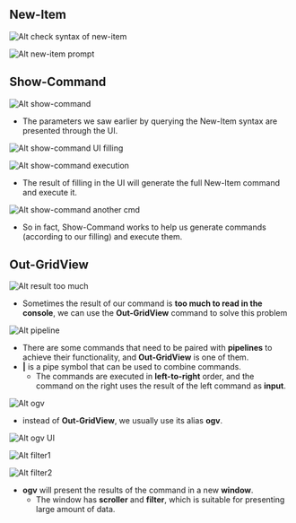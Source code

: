 ## **New-Item**

![Alt check syntax of new-item](pic/bandicam%202022-10-07%2013-57-17-990.jpg)

![Alt new-item prompt](pic/bandicam%202022-10-07%2014-03-29-426.jpg)

## **Show-Command**

![Alt show-command](pic/bandicam%202022-10-07%2014-07-10-154.jpg)

- The parameters we saw earlier by querying the New-Item syntax are presented through the UI.

![Alt show-command UI filling](pic/bandicam%202022-10-07%2014-07-55-050.jpg)

![Alt show-command execution](pic/bandicam%202022-10-07%2014-11-28-643.jpg)

- The result of filling in the UI will generate the full New-Item command and execute it.

![Alt show-command another cmd](pic/bandicam%202022-10-07%2014-14-28-643.jpg)

- So in fact, Show-Command works to help us generate commands (according to our filling) and execute them.

## **Out-GridView**

![Alt result too much](pic/bandicam%202022-10-07%2014-16-44-077.jpg)

- Sometimes the result of our command is **too much to read in the console**, we can use the **Out-GridView** command to solve this problem

![Alt pipeline](pic/bandicam%202022-10-07%2014-19-36-967.jpg)

- There are some commands that need to be paired with **pipelines** to achieve their functionality, and **Out-GridView** is one of them.
- **|** is a pipe symbol that can be used to combine commands.
  - The commands are executed in **left-to-right** order, and the command on the right uses the result of the left command as **input**.

![Alt ogv](pic/bandicam%202022-10-07%2014-19-49-573.jpg)

- instead of **Out-GridView**, we usually use its alias **ogv**.

![Alt ogv UI](pic/bandicam%202022-10-07%2014-21-34-775.jpg)

![Alt filter1](pic/bandicam%202022-10-07%2014-21-57-973.jpg)

![Alt filter2](pic/bandicam%202022-10-07%2014-22-39-439.jpg)

- **ogv** will present the results of the command in a new **window**.
  - The window has **scroller** and **filter**, which is suitable for presenting large amount of data.

